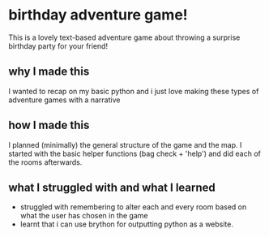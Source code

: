 # birthday adventure game!
This is a lovely text-based adventure game about throwing a surprise birthday party for your friend!


## why I made this
I wanted to recap on my basic python and i just love making these types of adventure games with a narrative

## how I made this
I planned (minimally) the general structure of the game and the map. I started with the basic helper functions (bag check + 'help') and did each of the rooms afterwards.
## what I struggled with and what I learned
- struggled with remembering to alter each and every room based on what the user has chosen in the game
- learnt that i can use brython for outputting python as a website.
